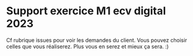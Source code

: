 # Support exercice M1 ecv digital 2023
Cf rubrique issues pour voir les demandes du client.
Vous pouvez choisir celles que vous réaliserez.
Plus vous en serez et mieux ça sera. :)
